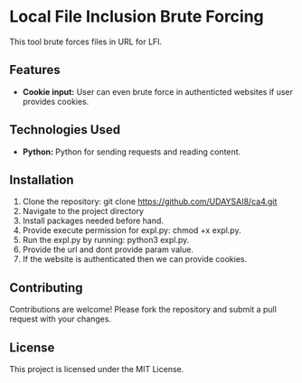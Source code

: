 # Local File Inclusion Brute Forcing

This tool brute forces files in URL for LFI.

## Features

- **Cookie input:** User can even brute force in authenticted websites if user provides cookies.

## Technologies Used

- **Python:** Python for sending requests and reading content.

## Installation

1. Clone the repository: git clone https://github.com/UDAYSAI8/ca4.git
2. Navigate to the project directory
3. Install packages needed before hand.
4. Provide execute permission for expl.py: chmod +x expl.py.
5. Run the expl.py by running: python3 expl.py.
6. Provide the url and dont provide param value.
7. If the website is authenticated then we can provide cookies.

## Contributing
Contributions are welcome! Please fork the repository and submit a pull request with your changes.

## License
This project is licensed under the MIT License.

